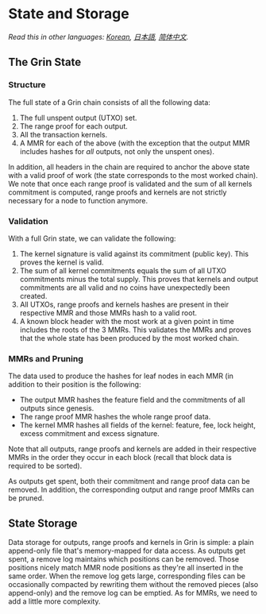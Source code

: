# State and Storage

*Read this in other languages: [Korean](state_KR.md), [日本語](state_JP.md), [简体中文](state_ZH-CN.md).*

## The Grin State

### Structure

The full state of a Grin chain consists of all the following data:

1. The full unspent output (UTXO) set.
1. The range proof for each output.
1. All the transaction kernels.
1. A MMR for each of the above (with the exception that the output MMR includes
   hashes for *all* outputs, not only the unspent ones).

In addition, all headers in the chain are required to anchor the above state
with a valid proof of work (the state corresponds to the most worked chain).
We note that once each range proof is validated and the sum of all kernels
commitment is computed, range proofs and kernels are not strictly necessary for
a node to function anymore.

### Validation

With a full Grin state, we can validate the following:

1. The kernel signature is valid against its commitment (public key). This
   proves the kernel is valid.
1. The sum of all kernel commitments equals the sum of all UTXO commitments
   minus the total supply. This proves that kernels and output commitments are all
   valid and no coins have unexpectedly been created.
1. All UTXOs, range proofs and kernels hashes are present in their respective
   MMR and those MMRs hash to a valid root.
1. A known block header with the most work at a given point in time includes
   the roots of the 3 MMRs. This validates the MMRs and proves that the whole
   state has been produced by the most worked chain.

### MMRs and Pruning

The data used to produce the hashes for leaf nodes in each MMR (in addition to
their position is the following:

* The output MMR hashes the feature field and the commitments of all outputs
  since genesis.
* The range proof MMR hashes the whole range proof data.
* The kernel MMR hashes all fields of the kernel: feature, fee, lock height,
  excess commitment and excess signature.

Note that all outputs, range proofs and kernels are added in their respective
MMRs in the order they occur in each block (recall that block data is required
to be sorted).

As outputs get spent, both their commitment and range proof data can be
removed. In addition, the corresponding output and range proof MMRs can be
pruned.

## State Storage

Data storage for outputs, range proofs and kernels in Grin is simple: a plain
append-only file that's memory-mapped for data access. As outputs get spent,
a remove log maintains which positions can be removed. Those positions nicely
match MMR node positions as they're all inserted in the same order. When the
remove log gets large, corresponding files can be occasionally compacted by
rewriting them without the removed pieces (also append-only) and the remove
log can be emptied. As for MMRs, we need to add a little more complexity.
